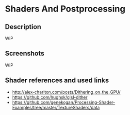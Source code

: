 # Shaders And Postprocessing

## Description
WIP

## Screenshots
WIP

## Shader references and used links
- http://alex-charlton.com/posts/Dithering_on_the_GPU/
- https://github.com/hughsk/glsl-dither
- https://github.com/genekogan/Processing-Shader-Examples/tree/master/TextureShaders/data
